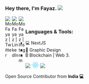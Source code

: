 ### Hey there, I'm  Fayaz. <img src="https://media.giphy.com/media/hvRJCLFzcasrR4ia7z/giphy.gif" width="25px">


[<img align="left" alt="MoFayaz | Twitter" width=22px src="https://cdn.jsdelivr.net/npm/simple-icons@v3/icons/twitter.svg">][twitter]
[<img align="left" alt="MoFayaz | LinkedIn" width=22px src="https://cdn.jsdelivr.net/npm/simple-icons@v3/icons/linkedin.svg">][linkedin]
[<img align="left" alt="MoFayaz | Instagram" width=22px src="https://cdn.jsdelivr.net/npm/simple-icons@v3/icons/instagram.svg">][instagram]
<!-- [<img align="left" alt="MoFayaz | Medium" width=22px src="https://cdn.jsdelivr.net/npm/simple-icons@v3/icons/medium.svg">][medium] -->
<!-- [<img align="left" alt="MoFayaz | Portfolio" width=22px src="https://img.icons8.com/ios-filled/50/000000/portfolio.png">][profile] -->

<!-- ![](https://visitor-badge.glitch.me/badge?page_id=MoFayaz.MoFayaz) -->

<!-- <img align="right" alt="GIF" src="code.gif" width="500" height="320" /> -->
<br/>

### Languages & Tools:
- 💻 NextJS
- 📐 Graphic Design
- ₿ Blockchain | Web 3.

<code><img width=24px src="https://cdn.worldvectorlogo.com/logos/next-js.svg"></code>
<code><img width=24px src="https://raw.githubusercontent.com/MoFayaz/MoFayaz/main/.github/images/download%20(2).png"></code>
<code><img width=24px src="https://cdn4.iconfinder.com/data/icons/crypto-currency-and-coin-2/256/cardano_ada-512.png"></code>



<!-- <summary>📝 My GitHub Stats</summary>
<br>

[![MoFayaz's github stats](https://github-readme-stats.vercel.app/api?username=MoFayaz&theme=gotham)](https://github.com/MoFayaz/github-readme-stats) -->



Open Source Contributor from <b>India<b> 💻

[twitter]: https://www.twitter.com/fayaz0_/
[linkedin]: https://www.linkedin.com/in/fayazm0/
[instagram]: https://www.instagram.com/fayaz0_/
<!-- [profile]: http://mofayazz.web.app -->

